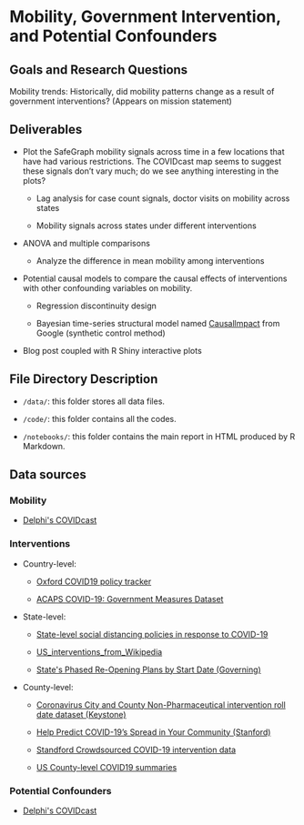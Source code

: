 
# Mobility, Government Intervention, and Potential Confounders

## Goals and Research Questions

Mobility trends: Historically, did mobility patterns change as a result of government interventions? (Appears on mission statement)

## Deliverables

* Plot the SafeGraph mobility signals across time in a few locations that have had various restrictions. The COVIDcast map seems to suggest these signals don’t vary much; do we see anything interesting in the plots?

  * Lag analysis for case count signals, doctor visits on mobility across states

  * Mobility signals across states under different interventions

* ANOVA and multiple comparisons

  * Analyze the difference in mean mobility among interventions

* Potential causal models to compare the causal effects of interventions with other confounding variables on mobility.
  
  * Regression discontinuity design

  * Bayesian time-series structural model named [Causallmpact](http://google.github.io/CausalImpact/CausalImpact.html) from Google (synthetic control method)

* Blog post coupled with R Shiny interactive plots

## File Directory Description

* `/data/`: this folder stores all data files.

* `/code/`: this folder contains all the codes.

* `/notebooks/`: this folder contains the main report in HTML produced by R Markdown.

## Data sources

### Mobility 

  * [Delphi's COVIDcast](https://cmu-delphi.github.io/delphi-epidata/api/covidcast_signals.html)

### Interventions 

* Country-level:

  * [Oxford COVID19 policy tracker](https://github.com/OxCGRT/covid-policy-tracker)
  
  * [ACAPS COVID-19: Government Measures Dataset](https://data.humdata.org/dataset/acaps-covid19-government-measures-dataset)
  
* State-level:

  * [State-level social distancing policies in response to COVID-19](https://github.com/COVID19StatePolicy/SocialDistancing)
  
  * [US_interventions_from_Wikipedia](https://docs.google.com/spreadsheets/d/1k1ENKntZILmXGOTvjjoJMAEb3WQOYqp_pHJHzpZojGo/edit#gid=0)
  
  * [State's Phased Re-Opening Plans by Start Date (Governing)](https://www.governing.com/now/Reopening-the-Economy-Under-COVID-19-States-Plot-a-Way-Back.html)

* County-level:

  * [Coronavirus City and County Non-Pharmaceutical intervention roll date dataset (Keystone)](https://www.keystonestrategy.com/coronavirus-covid19-intervention-dataset-model/)
  
  * [Help Predict COVID-19’s Spread in Your Community (Stanford)](https://socialdistancing.stanford.edu/)
  
  * [Standford Crowdsourced COVID-19 intervention data](https://docs.google.com/spreadsheets/d/133Lry-k80-BfdPXhlS0VHsLEUQh5_UutqAt7czZd7ek/edit#gid=0)
  
  * [US County-level COVID19 summaries](https://github.com/JieYingWu/COVID-19_US_County-level_Summaries/tree/master/raw_data/national)

### Potential Confounders

  * [Delphi's COVIDcast](https://cmu-delphi.github.io/delphi-epidata/api/covidcast_signals.html)



